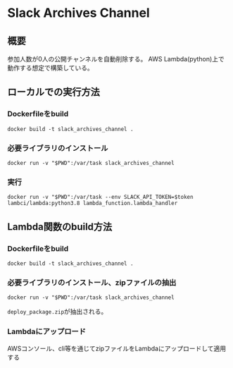# Slack Archives Channel
## 概要
参加人数が0人の公開チャンネルを自動削除する。
AWS Lambda(python)上で動作する想定で構築している。

## ローカルでの実行方法
### Dockerfileをbuild
```
docker build -t slack_archives_channel .
```
### 必要ライブラリのインストール
```
docker run -v "$PWD":/var/task slack_archives_channel
```
### 実行
```
docker run -v "$PWD":/var/task --env SLACK_API_TOKEN=$token lambci/lambda:python3.8 lambda_function.lambda_handler
```

## Lambda関数のbuild方法
### Dockerfileをbuild
```
docker build -t slack_archives_channel .
```
### 必要ライブラリのインストール、zipファイルの抽出
```
docker run -v "$PWD":/var/task slack_archives_channel
```
`deploy_package.zip`が抽出される。
### Lambdaにアップロード
AWSコンソール、cli等を通じてzipファイルをLambdaにアップロードして適用する